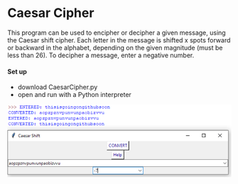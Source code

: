 # Caesar Cipher

This program can be used to encipher or decipher a given message, using the Caesar shift cipher. Each letter in the message is shifted x spots forward or backward in the alphabet, depending on the given magnitude (must be less than 26). To decipher a message, enter a negative number.

#### Set up
- download CaesarCipher.py
- open and run with a Python interpreter

![screenshot](https://github.com/awhayat/caesar-cipher/blob/master/screenshot.PNG)

